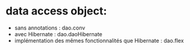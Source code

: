 # data access object:
- sans annotations : dao.conv 
- avec Hibernate : dao.daoHibernate
- implémentation des mêmes fonctionnalités que Hibernate : dao.flex
